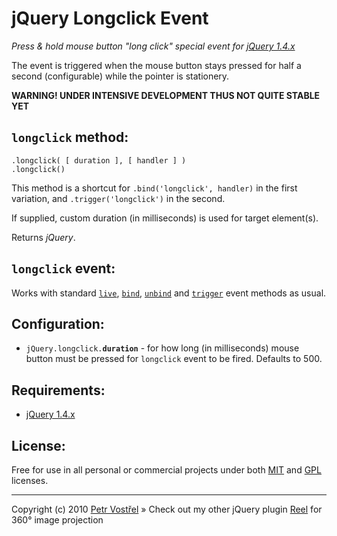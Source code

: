 jQuery Longclick Event
======================

*Press & hold mouse button "long click" special event for [jQuery 1.4.x][jquery]*

The event is triggered when the mouse button stays pressed for half a second (configurable) while the pointer is stationery.

**WARNING! UNDER INTENSIVE DEVELOPMENT THUS NOT QUITE STABLE YET**

`longclick` method:
-------------------
    .longclick( [ duration ], [ handler ] )
    .longclick()

This method is a shortcut for `.bind('longclick', handler)` in the first variation,
and `.trigger('longclick')` in the second.

If supplied, custom duration (in milliseconds) is used for target element(s).

Returns *jQuery*.

`longclick` event:
------------------

Works with standard [`live`][jquery-live], [`bind`][jquery-bind], [`unbind`][jquery-unbind] and [`trigger`][jquery-trigger] event methods as usual.

Configuration:
--------------

* `jQuery.longclick.`**`duration`** - for how long (in milliseconds) mouse button must be pressed for `longclick` event to be fired. Defaults to 500.

Requirements:
-------------

* [jQuery 1.4.x][jquery]

License:
--------

Free for use in all personal or commercial projects under both [MIT][license-mit] and [GPL][license-gpl] licenses.

---
Copyright (c) 2010 [Petr Vostřel][pisi]
» Check out my other jQuery plugin [Reel][reel] for 360° image projection

[license-mit]: /pisi/Longclick/raw/master/MIT-LICENSE.txt
[license-gpl]: /pisi/Longclick/raw/master/GPL-LICENSE.txt
[jquery]: http://www.jquery.com/
[jquery-live]: http://api.jquery.com/live/
[jquery-bind]: http://api.jquery.com/bind/
[jquery-unbind]: http://api.jquery.com/unbind/
[jquery-trigger]: http://api.jquery.com/trigger/
[pisi]: http://petr.vostrel.cz/
[reel]: http://jquery.vostrel.cz/reel
